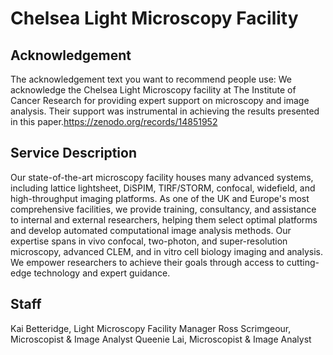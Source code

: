 # Chelsea Light Microscopy Facility

## Acknowledgement
The acknowledgement text you want to recommend people use: We acknowledge the Chelsea Light Microscopy facility at The Institute of Cancer Research for providing expert support on microscopy and image analysis. Their support was instrumental in achieving the results presented in this paper.https://zenodo.org/records/14851952

## Service Description
Our state-of-the-art microscopy facility houses many advanced systems, including lattice lightsheet, DiSPIM, TIRF/STORM, confocal, widefield, and high-throughput imaging platforms.  As one of the UK and Europe's most comprehensive facilities, we provide training, consultancy, and assistance to internal and external researchers, helping them select optimal platforms and develop automated computational image analysis methods. Our expertise spans in vivo confocal, two-photon, and super-resolution microscopy, advanced CLEM, and in vitro cell biology imaging and analysis.  We empower researchers to achieve their goals through access to cutting-edge technology and expert guidance.

## Staff
Kai Betteridge, Light Microscopy Facility Manager
Ross Scrimgeour, Microscopist & Image Analyst
Queenie Lai, Microscopist & Image Analyst

